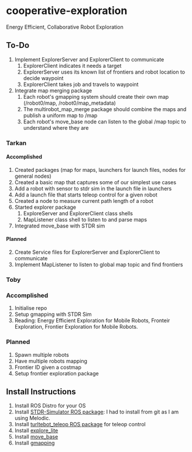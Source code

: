 # cooperative-exploration
Energy Efficient, Collaborative Robot Exploration

## To-Do

1. Implement ExplorerServer and ExplorerClient to communicate
   1. ExplorerClient indicates it needs a target
   2. ExplorerServer uses its known list of frontiers and robot location to decide waypoint
   3. ExplorerClient takes job and travels to waypoint
2. Integrate map merging package
   1. Each robot's gmapping system should create their own map (/robot0/map, /robot0/map\_metadata)
   2. The multirobot\_map\_merge package should combine the maps and publish a uniform map to /map
   3. Each robot's move\_base node can listen to the global /map topic to understand where they are

### Tarkan

#### Accomplished

1. Created packages (map for maps, launchers for launch files, nodes for general nodes)
2. Created a basic map that captures some of our simplest use cases
1. Add a robot with sensor to stdr sim in the launch file in launchers
1. Add a launch file that starts teleop control for a given robot
1. Created a node to measure current path length of a robot
1. Started explorer package
   1. ExploreServer and ExplorerClient class shells
   1. MapListener class shell to listen to and parse maps
1. Integrated move\_base with STDR sim

#### Planned

2. Create Service files for ExplorerServer and ExplorerClient to communicate
1. Implement MapListener to listen to global map topic and find frontiers

### Toby 

### Accomplished
1. Initialise repo
2. Setup gmapping with STDR Sim
3. Reading: Energy Efficient Exploration for Mobile Robots, Fronteir Exploration, Frontier Exploration for Mobile Robots.

### Planned
1. Spawn multiple robots
2. Have multiple robots mapping
3. Frontier ID given a costmap
4. Setup frontier exploration package

## Install Instructions

1. Install ROS Distro for your OS
2. Install [STDR-Simulator ROS package](http://wiki.ros.org/stdr_simulator/Tutorials/Set%20up%20STDR%20Simulator): I had to install from git as I am using Melodic.
1. Install [turltebot\_teleop ROS package](http://wiki.ros.org/turtlebot_teleop) for teleop control
2. Install [explore\_lite](http://mirror-eu.wiki.ros.org/explore_lite.html?distro=kinetic)
2. Install [move\_base](http://wiki.ros.org/move_base)
2. Install [gmapping](http://wiki.ros.org/gmapping)
